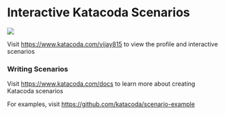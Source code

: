 # Interactive Katacoda Scenarios

[![](http://shields.katacoda.com/katacoda/vijay815/count.svg)](https://www.katacoda.com/vijay815 "Get your profile on Katacoda.com")

Visit https://www.katacoda.com/vijay815 to view the profile and interactive scenarios

### Writing Scenarios
Visit https://www.katacoda.com/docs to learn more about creating Katacoda scenarios

For examples, visit https://github.com/katacoda/scenario-example
